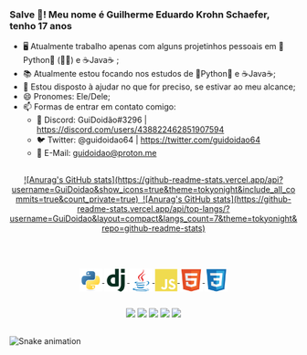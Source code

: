 ### Salve 👋! Meu nome é Guilherme Eduardo Krohn Schaefer, tenho 17 anos

- 🖥️ Atualmente trabalho apenas com alguns projetinhos pessoais em 🐍Python🐍 (💙💛) e ☕Java☕ ;
- 📚 Atualmente estou focando nos estudos de 🐍Python🐍 e ☕Java☕;
- 🤝 Estou disposto à ajudar no que for preciso, se estivar ao meu alcance;
- 😄 Pronomes: Ele/Dele;
- 📫 Formas de entrar em contato comigo:
  - 👾 Discord: GuiDoidão#3296 | https://discord.com/users/438822462851907594
  - 🐦 Twitter: @guidoidao64 | https://twitter.com/guidoidao64
  - 📧 E-Mail: guidoidao@proton.me

##

<div align="center">
  <a href="https://github.com/GuiDoidao">
  <img>![Anurag's GitHub stats](https://github-readme-stats.vercel.app/api?username=GuiDoidao&show_icons=true&theme=tokyonight&include_all_commits=true&count_private=true)
  <img>
  ![Anurag's GitHub stats](https://github-readme-stats.vercel.app/api/top-langs/?username=GuiDoidao&layout=compact&langs_count=7&theme=tokyonight&repo=github-readme-stats)
</div>
<div style="display: inline_block"><br>

##
  
<div style="display: inline_block" align="center"><br>
  <img align="center" alt="Gui-Python" height="40" width="40" src="https://raw.githubusercontent.com/devicons/devicon/master/icons/python/python-original.svg">
  <img align="center" alt="Gui-Django" height="40" width="40" src="https://raw.githubusercontent.com/devicons/devicon/master/icons/django/django-plain.svg" />
  <img align="center" alt="Gui-Java" height="40" width="40" src="https://raw.githubusercontent.com/devicons/devicon/master/icons/java/java-original.svg">
  <img align="center" alt="Gui-Js" height="40" width="40" src="https://raw.githubusercontent.com/devicons/devicon/master/icons/javascript/javascript-plain.svg">
  <img align="center" alt="Gui-HTML" height="40" width="40" src="https://raw.githubusercontent.com/devicons/devicon/master/icons/html5/html5-original.svg">
  <img align="center" alt="Gui-CSS" height="40" width="40" src="https://raw.githubusercontent.com/devicons/devicon/master/icons/css3/css3-original.svg">
</div>
  
##

<div align="center"> 
  <a href="https://www.youtube.com/channel/UCCMZZbACXWPDmb1t7rckyng" target="_blank"><img src="https://img.shields.io/badge/YouTube-FF0000?style=for-the-badge&logo=youtube&logoColor=white" target="_blank"></a>
  <a href="https://instagram.com/guilherme.schaefer" target="_blank"><img src="https://img.shields.io/badge/-Instagram-%23E4405F?style=for-the-badge&logo=instagram&logoColor=white" target="_blank"></a>
 	<a href="https://www.twitch.tv/ttv_guidoidao" target="_blank"><img src="https://img.shields.io/badge/Twitch-9146FF?style=for-the-badge&logo=twitch&logoColor=white" target="_blank"></a>
 <a href="https://discord.com/users/438822462851907594" target="_blank"><img src="https://img.shields.io/badge/Discord-7289DA?style=for-the-badge&logo=discord&logoColor=white" target="_blank"></a> 
  <a href = "mailto:guidoidao@proton.me"><img src="https://img.shields.io/badge/ProtonMail-8B89CC?style=for-the-badge&logo=protonmail&logoColor=white" target="_blank"></a>
</div>
  
##
  
![Snake animation](https://github.com/GuiDoidao/GuiDoidao/blob/output/github-contribution-grid-snake.svg)
  
##
